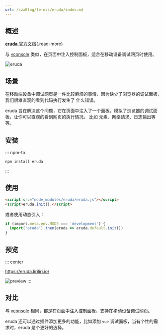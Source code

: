 ```yaml
---
url: /czxBlog/fe-oss/eruda/index.md
---
```

## 概述

[**eruda** 官方文档](https://eruda.liriliri.io/zh/docs/){.read-more}

与 [vconsole](./vconsole.md) 类似，在页面中注入控制面板，适合在移动设备调试网页时使用。

![eruda](https://camo.githubusercontent.com/d0f6d8eb7aa3c04da21dde1b137049ad3439a7ca17bac6628aa4166a42551dba/68747470733a2f2f65727564612e6c6972696c6972692e696f2f73637265656e73686f742e6a7067)

## 场景

在移动端设备中调试网页是一件比较麻烦的事情，因为缺少了浏览器的调试面板，我们很难直观的看到代码执行发生了
什么错误。

eruda 旨在解决这个问题，它在页面中注入了一个面板，模拟了浏览器的调试面板，让你可以直观的看到网页的执行情况。
比如 元素、网络请求、日志输出等等。

## 安装

::: npm-to

```bash
npm install eruda
```

:::

## 使用

```html
<script src="node_modules/eruda/eruda.js"></script>
<script>eruda.init();</script>
```

或者使用动态引入：

```ts
if (import.meta.env.MODE === 'development') {
  import('eruda').then(eruda => eruda.default.init())
}
```

## 预览

::: center

<https://eruda.liriliri.io/>

![preview](https://eruda.liriliri.io/qrcode.png)
:::

## 对比

与 [vconsole](./vconsole.md) 相同，都是在页面中注入控制面板，支持在移动设备调试网页。

eruda 还可以通过插件添加更多的功能，比如添加 `vue` 调试面板，当有个性的需求时，eruda 是个更好的选择。
